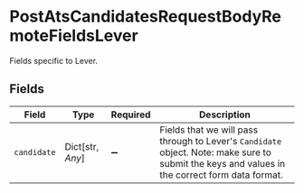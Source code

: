 # PostAtsCandidatesRequestBodyRemoteFieldsLever

Fields specific to Lever.


## Fields

| Field                                                                                                                                          | Type                                                                                                                                           | Required                                                                                                                                       | Description                                                                                                                                    |
| ---------------------------------------------------------------------------------------------------------------------------------------------- | ---------------------------------------------------------------------------------------------------------------------------------------------- | ---------------------------------------------------------------------------------------------------------------------------------------------- | ---------------------------------------------------------------------------------------------------------------------------------------------- |
| `candidate`                                                                                                                                    | Dict[str, *Any*]                                                                                                                               | :heavy_minus_sign:                                                                                                                             | Fields that we will pass through to Lever's `Candidate` object. Note: make sure to submit the keys and values in the correct form data format. |